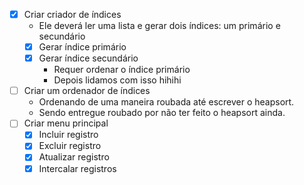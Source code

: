 - [x] Criar criador de índices
  + Ele deverá ler uma lista e gerar dois índices: um primário e secundário
  - [x] Gerar índice primário
  - [x] Gerar índice secundário
    + Requer ordenar o índice primário
	+ Depois lidamos com isso hihihi
- [ ] Criar um ordenador de índices
  + Ordenando de uma maneira roubada até escrever o heapsort.
  + Sendo entregue roubado por não ter feito o heapsort ainda.
- [ ] Criar menu principal
  - [x] Incluir registro
  - [x] Excluir registro
  - [x] Atualizar registro
  - [x] Intercalar registros
